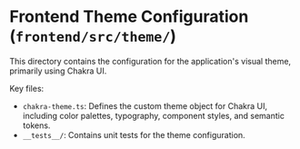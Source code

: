 # Frontend Theme Configuration (`frontend/src/theme/`)

This directory contains the configuration for the application's visual theme, primarily using Chakra UI.

Key files:

*   `chakra-theme.ts`: Defines the custom theme object for Chakra UI, including color palettes, typography, component styles, and semantic tokens.
*   `__tests__/`: Contains unit tests for the theme configuration. 